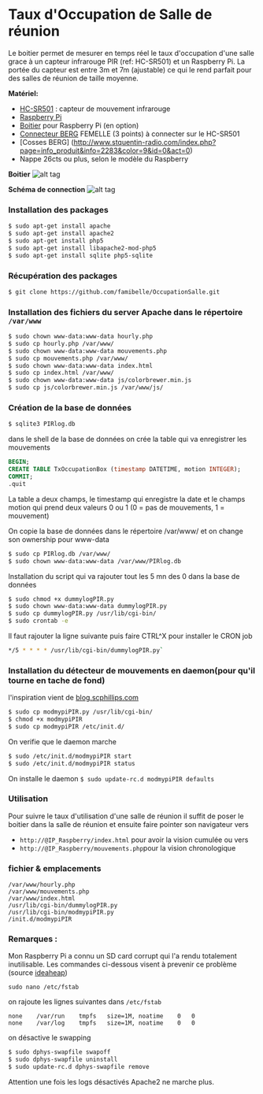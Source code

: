 # Taux d'Occupation de Salle de réunion
Le boitier permet de mesurer en temps réel le taux d'occupation d'une salle grace à un capteur infrarouge PIR (ref: HC-SR501) et un Raspberry Pi. La portée du capteur est entre 3m et 7m (ajustable) ce qui le rend parfait pour des salles de réunion de taille moyenne.

**Matériel:**
+ [HC-SR501](http://letmeknow.fr/shop/capteurs/83-capteur-de-mouvement-infra-rouge.html?search_query=PIR&results=1) : capteur de mouvement infrarouge
+ [Raspberry Pi](http://letmeknow.fr/shop/board/275-raspberry-pi-2-modele-b.html)
+ [Boitier](http://letmeknow.fr/shop/accessoires/68-boitier-pour-raspberry-pi.html) pour Raspberry Pi (en option)
+ [Connecteur BERG](http://www.stquentin-radio.com/index.php?page=info_produit&info=2305&color=9&id=0&act=0) FEMELLE (3 points) à connecter sur le HC-SR501
+ [Cosses BERG] (http://www.stquentin-radio.com/index.php?page=info_produit&info=2283&color=9&id=0&act=0)
+ Nappe 26cts ou plus, selon le modèle du Raspberry

**Boitier**
![alt tag](https://github.com/famibelle/OccupationSalle/blob/master/Boitier%20Complet.jpg)

**Schéma de connection**
![alt tag](https://github.com/famibelle/OccupationSalle/blob/master/Fritzing.png)

### Installation des packages
```bash
$ sudo apt-get install apache
$ sudo apt-get install apache2
$ sudo apt-get install php5
$ sudo apt-get install libapache2-mod-php5
$ sudo apt-get install sqlite php5-sqlite
```
### Récupération des packages 
```bash
$ git clone https://github.com/famibelle/OccupationSalle.git
```
### Installation des fichiers du server Apache dans le répertoire `/var/www`
```bash
$ sudo chown www-data:www-data hourly.php
$ sudo cp hourly.php /var/www/
$ sudo chown www-data:www-data mouvements.php
$ sudo cp mouvements.php /var/www/
$ sudo chown www-data:www-data index.html
$ sudo cp index.html /var/www/
$ sudo chown www-data:www-data js/colorbrewer.min.js
$ sudo cp js/colorbrewer.min.js /var/www/js/
```

### Création de la base de données
```bash
$ sqlite3 PIRlog.db
```

dans le shell de la base de données on crée la table qui va enregistrer les mouvements
```sql
BEGIN;
CREATE TABLE TxOccupationBox (timestamp DATETIME, motion INTEGER);
COMMIT;
.quit
```

La table a deux champs, le timestamp qui enregistre la date et le champs motion qui prend deux valeurs 0 ou 1 (0 = pas de mouvements, 1 = mouvement)

On copie la base de données dans le répertoire /var/www/ et on change son ownership pour www-data
```bash
$ sudo cp PIRlog.db /var/www/
$ sudo chown www-data:www-data /var/www/PIRlog.db
```

Installation du script qui va rajouter tout les 5 mn des 0 dans la base de données
```bash
$ sudo chmod +x dummylogPIR.py
$ sudo chown www-data:www-data dummylogPIR.py
$ sudo cp dummylogPIR.py /usr/lib/cgi-bin/
$ sudo crontab -e
```

Il faut rajouter la ligne suivante puis faire CTRL^X pour installer le CRON job
```bash
*/5 * * * * /usr/lib/cgi-bin/dummylogPIR.py`
```
### Installation du détecteur de mouvements en daemon(pour qu'il tourne en tache de fond)
l'inspiration vient de [blog.scphillips.com](http://blog.scphillips.com/posts/2013/07/getting-a-python-script-to-run-in-the-background-as-a-service-on-boot/)
```bash
$ sudo cp modmypiPIR.py /usr/lib/cgi-bin/
$ chmod +x modmypiPIR
$ sudo cp modmypiPIR /etc/init.d/
```

On verifie que le daemon marche
```bash
$ sudo /etc/init.d/modmypiPIR start
$ sudo /etc/init.d/modmypiPIR status
```

On installe le daemon
`$ sudo update-rc.d modmypiPIR defaults`


### Utilisation
Pour suivre le taux d'utilisation d'une salle de réunion il suffit de poser le boitier dans la salle de réunion et ensuite faire pointer son navigateur vers 
+ `http://@IP_Raspberry/index.html` pour avoir la vision cumulée ou vers
+ `http://@IP_Raspberry/mouvements.php`pour la vision chronologique


### fichier & emplacements
```
/var/www/hourly.php
/var/www/mouvements.php
/var/www/index.html
/usr/lib/cgi-bin/dummylogPIR.py
/usr/lib/cgi-bin/modmypiPIR.py
/init.d/modmypiPIR
```

### Remarques : 
Mon Raspberry Pi a connu un SD card corrupt qui l'a rendu totalement inutilisable. Les commandes ci-dessous visent à prevenir ce problème (source [ideaheap](http://www.ideaheap.com/2013/07/stopping-sd-card-corruption-on-a-raspberry-pi/))

`sudo nano /etc/fstab`

on rajoute les lignes suivantes dans `/etc/fstab`
```
none	/var/run	tmpfs	size=1M, noatime	0	0
none	/var/log	tmpfs	size=1M, noatime	0	0
```

on désactive le swapping
```bash
$ sudo dphys-swapfile swapoff
$ sudo dphys-swapfile uninstall
$ sudo update-rc.d dphys-swapfile remove
```
Attention une fois les logs désactivés Apache2 ne marche plus.
